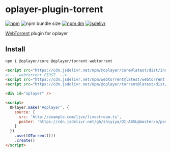 # oplayer-plugin-torrent

[![npm](https://img.shields.io/npm/v/@oplayer/torrent?style=flat-square&label=@oplayer/torrent)](https://www.npmjs.com/package/@oplayer/torrent)
![npm bundle size](https://img.shields.io/bundlephobia/minzip/@oplayer/torrent?style=flat-square)
[![npm dm](https://img.shields.io/npm/dm/@oplayer/torrent?style=flat-square)](https://www.npmjs.com/package/@oplayer/torrent)
[![jsdelivr](https://data.jsdelivr.com/v1/package/npm/@oplayer/torrent/badge)](https://www.jsdelivr.com/package/npm/@oplayer/torrent)

[WebTorrent](https://github.com/webtorrent/webtorrent) plugin for oplayer

## Install

```bash
npm i @oplayer/core @oplayer/torrent webtorrent
```

```html
<script src="https://cdn.jsdelivr.net/npm/@oplayer/core@latest/dist/index.min.js"></script>
<!--  webtorrent FIRST  -->
<script src="https://cdn.jsdelivr.net/npm/webtorrent@latest/webtorrent.min.js"></script>
<script src="https://cdn.jsdelivr.net/npm/@oplayer/torrent@latest/dist/index.min.js"></script>

<div id="oplayer" />

<script>
  OPlayer.make('#oplayer', {
    source: {
      src: 'http://example.com/live/livestream.ts',
      poster: 'https://cdn.jsdelivr.net/gh/shiyiya/QI-ABSL@master/o/poster.png'
    }
  })
    .use([OTorrent()])
    .create()
</script>
```

